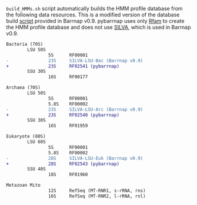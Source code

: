 `build_HMMs.sh` script automatically builds the HMM profile database from the following data resources.
This is a modified version of the database build [script](https://github.com/tseemann/barrnap/blob/0.9/build/build_HMMs.sh) provided in Barrnap v0.9.
pybarrnap uses only [Rfam](https://rfam.org/) to create the HMM profile database and does not use [SILVA](https://www.arb-silva.de/), which is used in Barrnap v0.9.

```diff
Bacteria (70S)  
        LSU 50S
                5S      RF00001
-               23S     SILVA-LSU-Bac (Barrnap v0.9)
+               23S     RF02541 (pybarrnap)
        SSU 30S
                16S     RF00177

Archaea (70S)   
        LSU 50S
                5S      RF00001
                5.8S    RF00002
-               23S     SILVA-LSU-Arc (Barrnap v0.9)
+               23S     RF02540 (pybarrnap)
        SSU 30S
                16S     RF01959

Eukaryote (80S)   
        LSU 60S
                5S      RF00001
                5.8S    RF00002
-               28S     SILVA-LSU-Euk (Barrnap v0.9)
+               28S     RF02543 (pybarrnap)
        SSU 40S
                18S     RF01960

Metazoan Mito
                12S     RefSeq (MT-RNR1, s-rRNA, rns)
                16S     RefSeq (MT-RNR2, l-rRNA, rnl)      
```
